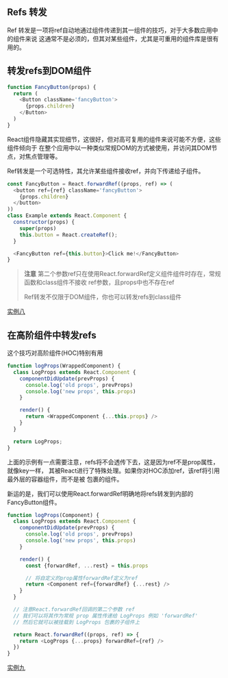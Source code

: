 ## Refs 转发

Ref 转发是一项将ref自动地通过组件传递到其一组件的技巧，对于大多数应用中的组件来说
这通常不是必须的，但其对某些组件，尤其是可重用的组件库是很有用的。

## 转发refs到DOM组件

```js
function FancyButton(props) {
  return (
    <Button className='fancyButton'>
      {props.children}
    </Button>
  )
}
```
React组件隐藏其实现细节，这很好，但对高可复用的组件来说可能不方便，这些组件倾向于
在整个应用中以一种类似常规DOM的方式被使用，并访问其DOM节点，对焦点管理等。

Ref转发是一个可选特性，其允许某些组件接收ref，并向下传递给子组件。

```js
const FancyButton = React.forwardRef((props, ref) => (
  <button ref={ref} className='fancyButton'>
    {props.children}
  </button>
))
class Example extends React.Component {
  constructor(props) {
    super(props)
    this.button = React.createRef();
  }

  <FancyButton ref={this.button}>Click me!</FancyButton>
}
```

> **注意**
> 第二个参数ref只在使用React.forwardRef定义组件组件时存在，常规函数和class组件不接收
> ref参数，且props中也不存在ref
>
> Ref转发不仅限于DOM组件，你也可以转发refs到class组件

[实例八](../src/pages/test/TestEight.js)

## 在高阶组件中转发refs

这个技巧对高阶组件(HOC)特别有用

```js
function logProps(WrappedComponent) {
  class LogProps extends React.Component {
    componentDidUpdate(prevProps) {
      console.log('old props', prevProps)
      console.log('new props', this.props)
    }

    render() {
      return <WrappedComponent {...this.props} />
    }
  }

  return LogProps;
}
```

上面的示例有一点需要注意，refs将不会透传下去，这是因为ref不是prop属性，就像key一样，
其被React进行了特殊处理。如果你对HOC添加ref，该ref将引用最外层的容器组件，而不是被
包裹的组件。

新运的是，我们可以使用React.forwardRef明确地将refs转发到内部的FancyButton组件。

```js
function logProps(Component) {
  class LogProps extends React.Component {
    componentDidUpdate(prevProps) {
      console.log('old props', prevProps)
      console.log('new props', this.props)
    }

    render() {
      const {forwardRef, ...rest} = this.props

      // 将自定义的prop属性forwardRef定义为ref
      return <Component ref={forwardRef} {...rest} />
    }
  }

  // 注意React.forwardRef回调的第二个参数 ref
  // 我们可以将其作为常规 prop 属性传递给 LogProps 例如 'forwardRef'
  // 然后它就可以被挂载到 LogProps 包裹的子组件上

  return React.forwardRef((props, ref) => {
    return <LogProps {...props} forwardRef={ref} />
  })
}
```

[实例九](../src/pages/test/TestNine.js)

